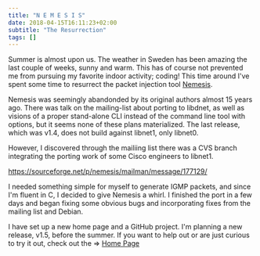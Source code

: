 ```yaml
---
title: "N E M E S I S"
date: 2018-04-15T16:11:23+02:00
subtitle: "The Resurrection"
tags: []
---
```


Summer is  almost upon us.  The  weather in Sweden has  been amazing the
last couple of weeks, sunny and  warm.  This has of course not prevented
me from pursuing my favorite  indoor activity; coding!  This time around
I've spent some time to resurrect the packet injection tool [Nemesis][].

<!--more-->

Nemesis was seemingly abandonded by its original authors almost 15 years
ago.  There  was talk on the  mailing-list about porting to  libdnet, as
well as visions of a proper  stand-alone CLI instead of the command line
tool with options,  but it seems none of these  plans materialized.  The
last  release, which  was v1.4,  does  not build  against libnet1,  only
libnet0.

However, I discovered  through the mailiing list there was  a CVS branch
integrating the porting work of some Cisco engineers to libnet1.

https://sourceforge.net/p/nemesis/mailman/message/177129/

I needed something simple for myself to generate IGMP packets, and since
I'm fluent in C, I decided to give Nemesis a whirl.  I finished the port
in a few days and began fixing some obvious bugs and incorporating fixes
from the mailing list and Debian.

I have set up a new home page  and a GitHub project.  I'm planning a new
release, v1.5, before the  summer.  If you want to help  out or are just
curious to try it out, check out the ⇒ [Home Page][Nemesis]

[Nemesis]: /projects/nemesis/
